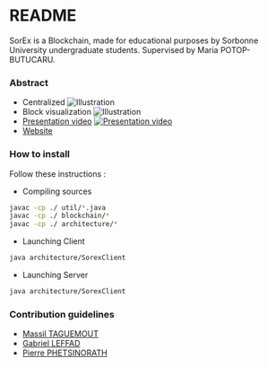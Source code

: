 # README #

SorEx is a Blockchain, made for educational purposes by Sorbonne University undergraduate students.
Supervised by Maria POTOP-BUTUCARU.


### Abstract ###

* Centralized
![Illustration](https://bitbucket.org/maxtag/sorex/raw/b65141f735e75333de4ddfe2fdad4175133ec01c/img/server-demo.PNG)
* Block visualization
![Illustration](https://bitbucket.org/maxtag/sorex/raw/b65141f735e75333de4ddfe2fdad4175133ec01c/img/visual-blocks-demo.PNG)
* [Presentation video](https://youtu.be/XClwtZQe-fs)
[![Presentation video](https://img.youtube.com/vi/XClwtZQe-fs/0.jpg)](https://www.youtube.com/watch?v=XClwtZQe-fs)
* [Website](http://dragon-eye.mediadev.info/)

### How to install ###
Follow these instructions :
* Compiling sources
```bash
javac -cp ./ util/*.java
javac -cp ./ blockchain/*
javac -cp ./ architecture/*
```
* Launching Client
```bash
java architecture/SorexClient
```
* Launching Server
```bash
java architecture/SorexClient
```

### Contribution guidelines ###

* [Massil TAGUEMOUT](mailto:maxtag@vivaldi.net)
* [Gabriel LEFFAD](mailto:gabylef@hotmail.fr)
* [Pierre PHETSINORATH](mailto:phpierre@hotmail.fr)
